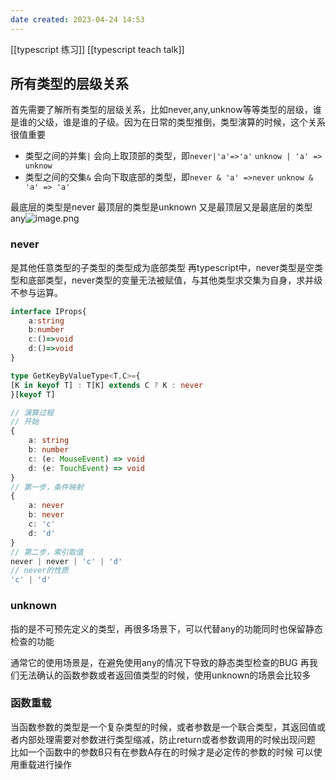 ```yaml
---
date created: 2023-04-24 14:53
---
```


[[typescript 练习]]   [[typescript teach talk]]

## 所有类型的层级关系

首先需要了解所有类型的层级关系，比如never,any,unknow等等类型的层级，谁是谁的父级，谁是谁的子级。因为在日常的类型推倒，类型演算的时候，这个关系很值重要

- 类型之间的并集`|` 会向上取顶部的类型，即`never|'a'=>'a'`  `unknow | 'a' => unknow`
- 类型之间的交集`&` 会向下取底部的类型，即`never & 'a' =>never` `unknow & 'a' => 'a'`

最底层的类型是never 最顶层的类型是unknown 又是最顶层又是最底层的类型any![image.png](https://p3-juejin.byteimg.com/tos-cn-i-k3u1fbpfcp/2b639e1765924e39a439b87831966c5d~tplv-k3u1fbpfcp-zoom-in-crop-mark:1512:0:0:0.awebp)

### never

是其他任意类型的子类型的类型成为底部类型
再typescript中，never类型是空类型和底部类型，never类型的变量无法被赋值，与其他类型求交集为自身，求并级不参与运算。

```typescript
interface IProps{
	a:string
	b:number
	c:()=>void
	d:()=>void
}

type GetKeyByValueType<T,C>={
[K in keyof T] : T[K] extends C ? K : never
}[keyof T]

// 演算过程
// 开始
{
    a: string
    b: number
    c: (e: MouseEvent) => void
    d: (e: TouchEvent) => void
}
// 第一步，条件映射
{
    a: never
    b: never
    c: 'c'
    d: 'd'
}
// 第二步，索引取值
never | never | 'c' | 'd'
// never的性质
'c' | 'd'

```

### unknown

指的是不可预先定义的类型，再很多场景下，可以代替any的功能同时也保留静态检查的功能

通常它的使用场景是，在避免使用any的情况下导致的静态类型检查的BUG
再我们无法确认的函数参数或者返回值类型的时候，使用unknown的场景会比较多

### 函数重载

当函数参数的类型是一个复杂类型的时候，或者参数是一个联合类型，其返回值或者内部处理需要对参数进行类型缩减，防止return或者参数调用的时候出现问题
比如一个函数中的参数B只有在参数A存在的时候才是必定传的参数的时候 可以使用重载进行操作
